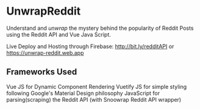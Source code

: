 # UnwrapReddit
Understand and _unwrap_ the mystery behind the popularity of Reddit Posts using the Reddit API and Vue Java Script.

Live Deploy and Hosting through Firebase: http://bit.ly/redditAPI or https://unwrap-reddit.web.app

## Frameworks Used
Vue JS for Dynamic Component Rendering
Vuetify JS for simple styling following Google's Material Design philosophy
JavaScript for parsing(scraping) the Reddit API (with Snoowrap Reddit API wrapper)
